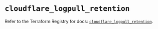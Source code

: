 # `cloudflare_logpull_retention`

Refer to the Terraform Registry for docs: [`cloudflare_logpull_retention`](https://registry.terraform.io/providers/cloudflare/cloudflare/4.48.0/docs/resources/logpull_retention).
